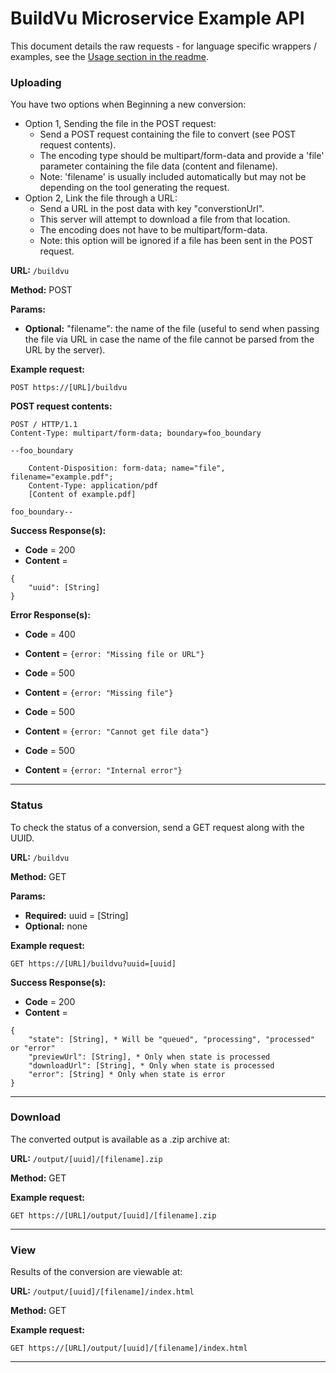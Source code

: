 
# BuildVu Microservice Example API #

This document details the raw requests - for language specific wrappers / examples, see the [Usage section in the readme](README.md).

### Uploading ###
You have two options when Beginning a new conversion:

 - Option 1, Sending the file in the POST request:
    - Send a POST request containing the file to    convert (see POST request contents).    
    - The encoding type should be multipart/form-data and provide    a 'file' parameter containing the file data (content and filename).
    - Note: 'filename' is usually included automatically but may not be    depending on the tool generating the request.  
 - Option 2, Link the file through a URL:   
    - Send a URL in the post data with key "converstionUrl".
    - This server will attempt to download a file from that location.
    - The encoding does not have to be multipart/form-data.
    - Note: this option will be ignored if a file has been sent in the POST request.

**URL:** ```/buildvu```

**Method:** POST

**Params:**
* **Optional:** "filename": the name of the file (useful to send when passing the file via URL in case the name of the file cannot be parsed from the URL by the server).

**Example request:**

```
POST https://[URL]/buildvu
```

**POST request contents:**

```POST https://[URL]/buildvu
POST / HTTP/1.1
Content-Type: multipart/form-data; boundary=foo_boundary

--foo_boundary

    Content-Disposition: form-data; name="file", filename="example.pdf";
    Content-Type: application/pdf
    [Content of example.pdf]

foo_boundary--
```

**Success Response(s):**
* **Code** = 200
* **Content** = 

```
{
    "uuid": [String]
} 
```

**Error Response(s):**
* **Code** = 400
* **Content** = ```{error: "Missing file or URL"}```


* **Code** = 500
* **Content** = ```{error: "Missing file"}```

* **Code** = 500
* **Content** = ```{error: "Cannot get file data"}```

* **Code** = 500
* **Content** = ```{error: "Internal error"}```

___


### Status

To check the status of a conversion, send a GET request along with the UUID.

**URL:** ```/buildvu```

**Method:** GET

**Params:**
* **Required:** uuid = [String]
* **Optional:** none

**Example request:**

```GET https://[URL]/buildvu?uuid=[uuid]```


**Success Response(s):**
* **Code** = 200
* **Content** = 

```
{
    "state": [String], * Will be "queued", "processing", "processed" or "error"
    "previewUrl": [String], * Only when state is processed
    "downloadUrl": [String], * Only when state is processed
    "error": [String] * Only when state is error
}
```
___


### Download

The converted output is available as a .zip archive at:

**URL:** ```/output/[uuid]/[filename].zip```

**Method:** GET

**Example request:**

```GET https://[URL]/output/[uuid]/[filename].zip```

___

### View

Results of the conversion are viewable at:

**URL:** ```/output/[uuid]/[filename]/index.html```

**Method:** GET

**Example request:**

```GET https://[URL]/output/[uuid]/[filename]/index.html```

___
